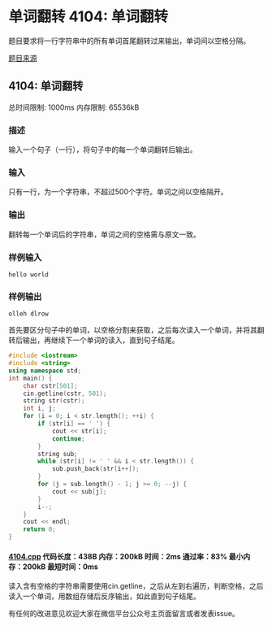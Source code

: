 # 单词翻转 4104: 单词翻转

题目要求将一行字符串中的所有单词首尾翻转过来输出，单词间以空格分隔。

[题目来源](http://bailian.openjudge.cn/practice/4104/)

## 4104: 单词翻转

总时间限制: 1000ms    内存限制: 65536kB

### 描述

输入一个句子（一行），将句子中的每一个单词翻转后输出。

### 输入

只有一行，为一个字符串，不超过500个字符。单词之间以空格隔开。

### 输出

翻转每一个单词后的字符串，单词之间的空格需与原文一致。

### 样例输入
```
hello world
```
### 样例输出
```
olleh dlrow
```
首先要区分句子中的单词，以空格分割来获取，之后每次读入一个单词，并将其翻转后输出，再继续下一个单词的读入，直到句子结尾。
```cpp
#include <iostream>
#include <string>
using namespace std;
int main() {
	char cstr[501];
	cin.getline(cstr, 501);
	string str(cstr);
	int i, j;
	for (i = 0; i < str.length(); ++i) {
		if (str[i] == ' ') {
			cout << str[i];
			continue;
		}
		string sub;
		while (str[i] != ' ' && i < str.length()) {
			sub.push_back(str[i++]);
		}
		for (j = sub.length() - 1; j >= 0; --j) {
			cout << sub[j];
		}
		i--;
	}
	cout << endl;
	return 0;
}
```
#### [4104.cpp](/Code/4100-4199/4104.cpp) 代码长度：438B 内存：200kB 时间：2ms 通过率：83% 最小内存：200kB  最短时间：0ms

读入含有空格的字符串需要使用cin.getline，之后从左到右遍历，判断空格，之后读入一个单词，用数组存储后反序输出，如此直到句子结尾。

有任何的改进意见欢迎大家在微信平台公众号主页面留言或者发表issue。
